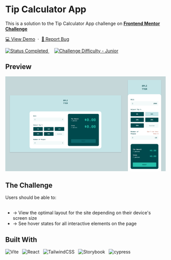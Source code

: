 # Tip Calculator App

<p>This is a solution to the Tip Calculator App challenge on
  <a href="https://www.frontendmentor.io/challenges/tip-calculator-app-ugJNGbJUX/hub" target="_blank">
    <strong>Frontend Mentor Challenge</strong>
  </a>
</p>

<p>
  <a href="#" target="_blank">💻 View Demo</a>
  &nbsp;·&nbsp;
  <a href="https://github.com/frontend-mentor-junior-projects/tip-calculator-app/issues" target="_blank">🐞 Report Bug</a>
</p>

<!-- Badges -->
<div>
  <!-- Profiles -->
  <!--
  <a href="#" target="_blank">
    <img src="https://img.shields.io/badge/Profile-likelytwitchdollop-fefefe?style=for-the-badge&logo=frontendmentor" alt="Cynthia Mahofa's Profile">
  </a> &nbsp;&nbsp;&nbsp;
  -->

  <!-- Status -->
  <a href="#">
    <img src="https://img.shields.io/badge/Status-Completed-00CE80?style=for-the-badge" alt="Status Completed">
  </a> &nbsp;&nbsp;&nbsp;

  <!-- Difficulty -->
  <a href="https://www.frontendmentor.io/challenges?difficulties=2"  target="_blank">
    <img src="https://img.shields.io/badge/Difficulty-Junior-61BECD?style=for-the-badge&logo=frontendmentor" alt="Challenge Difficulty - Junior">
  </a>
</div>

## Preview

<div align='center'>
  <img src='./design/screenshot.png' alt='Tip Calculator App preview image'>
</div>

<h2>The Challenge</h2>
Users should be able to:
<br />
<br />
<ul>
  <li>-> View the optimal layout for the site depending on their device's screen size</li>
  <li>-> See hover states for all interactive elements on the page</li>
</ul>

## Built With

![Vite](https://img.shields.io/badge/vite-%23646CFF.svg?style=for-the-badge&logo=vite&logoColor=white) &nbsp; ![React](https://img.shields.io/badge/react-%2320232a.svg?style=for-the-badge&logo=react&logoColor=%2361DAFB) &nbsp; ![TailwindCSS](https://img.shields.io/badge/tailwindcss-%2338B2AC.svg?style=for-the-badge&logo=tailwind-css&logoColor=white) &nbsp; ![Storybook](https://img.shields.io/badge/-Storybook-FF4785?style=for-the-badge&logo=storybook&logoColor=white) &nbsp; ![cypress](https://img.shields.io/badge/-cypress-%23E5E5E5?style=for-the-badge&logo=cypress&logoColor=058a5e)
